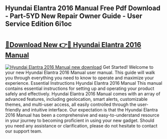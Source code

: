 ## Hyundai Elantra 2016 Manual Free Pdf Download - Part-5YD New Repair Owner Guide - User Service Edition 6i1oc

# <h2><a href="http://bc19541.oget.top/?id=Hyundai+Elantra+2016+Manual">🔗Download New 👉🔴 Hyundai Elantra 2016 Manual</a></h2>

[![Hyundai Elantra 2016 Manual new download](https://i.imgur.com/5g1atiW.png)](http://bc19541.oget.top/?id=Hyundai+Elantra+2016+Manual)
Get Started! Welcome to your new Hyundai Elantra 2016 Manual user manual. This guide will walk you through everything you need to know to operate and maximize your experience. Essential Instructions Hyundai Elantra 2016 Manual This manual contains essential instructions for setting up and operating your product safely and effectively. Hyundai Elantra 2016 Manual comes with an array of advanced features, including geolocation, smart alerts, customizable themes, and multi-user access, all easily controlled through the user-friendly and intuitive interface. Our expectation is that the Hyundai Elantra 2016 Manual has been a comprehensive and easy-to-understand resource in your journey to becoming proficient in using your new gadget. Should you need any assistance or clarification, please do not hesitate to contact our support team.

